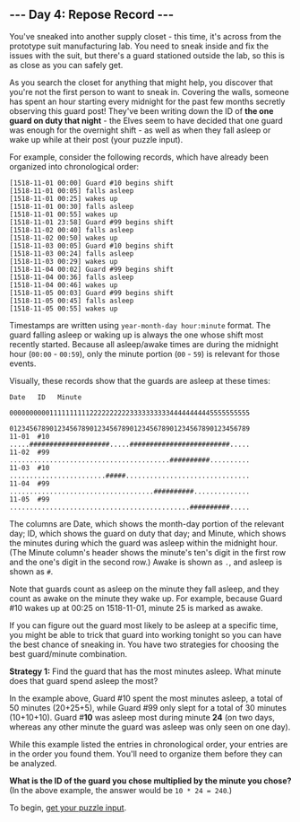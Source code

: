## --- Day 4: Repose Record ---

You've sneaked into another supply closet - this time, it's across from the
prototype suit manufacturing lab. You need to sneak inside and fix the issues
with the suit, but there's a guard stationed outside the lab, so this is as
close as you can safely get.

As you search the closet for anything that might help, you discover that you're
not the first person to want to sneak in. Covering the walls, someone has spent
an hour starting every midnight for the past few months secretly observing this
guard post! They've been writing down the ID of **the one guard on duty that
night** - the Elves seem to have decided that one guard was enough for the
overnight shift - as well as when they fall asleep or wake up while at their
post (your puzzle input).

For example, consider the following records, which have already been organized
into chronological order:

    [1518-11-01 00:00] Guard #10 begins shift
    [1518-11-01 00:05] falls asleep
    [1518-11-01 00:25] wakes up
    [1518-11-01 00:30] falls asleep
    [1518-11-01 00:55] wakes up
    [1518-11-01 23:58] Guard #99 begins shift
    [1518-11-02 00:40] falls asleep
    [1518-11-02 00:50] wakes up
    [1518-11-03 00:05] Guard #10 begins shift
    [1518-11-03 00:24] falls asleep
    [1518-11-03 00:29] wakes up
    [1518-11-04 00:02] Guard #99 begins shift
    [1518-11-04 00:36] falls asleep
    [1518-11-04 00:46] wakes up
    [1518-11-05 00:03] Guard #99 begins shift
    [1518-11-05 00:45] falls asleep
    [1518-11-05 00:55] wakes up

Timestamps are written using `year-month-day hour:minute` format. The guard
falling asleep or waking up is always the one whose shift most recently
started. Because all asleep/awake times are during the midnight hour (`00:00` -
`00:59`), only the minute portion (`00` - `59`) is relevant for those events.

Visually, these records show that the guards are asleep at these times:

    Date   ID   Minute
                000000000011111111112222222222333333333344444444445555555555
                012345678901234567890123456789012345678901234567890123456789
    11-01  #10  .....####################.....#########################.....
    11-02  #99  ........................................##########..........
    11-03  #10  ........................#####...............................
    11-04  #99  ....................................##########..............
    11-05  #99  .............................................##########.....

The columns are Date, which shows the month-day portion of the relevant day;
ID, which shows the guard on duty that day; and Minute, which shows the minutes
during which the guard was asleep within the midnight hour. (The Minute
column's header shows the minute's ten's digit in the first row and the one's
digit in the second row.) Awake is shown as `.`, and asleep is shown as `#`.

Note that guards count as asleep on the minute they fall asleep, and they count
as awake on the minute they wake up. For example, because Guard #10 wakes up at
00:25 on 1518-11-01, minute 25 is marked as awake.

If you can figure out the guard most likely to be asleep at a specific time,
you might be able to trick that guard into working tonight so you can have the
best chance of sneaking in. You have two strategies for choosing the best
guard/minute combination.

**Strategy 1:** Find the guard that has the most minutes asleep. What minute
does that guard spend asleep the most?

In the example above, Guard #10 spent the most minutes asleep, a total of 50
minutes (20+25+5), while Guard #99 only slept for a total of 30 minutes
(10+10+10). Guard #**10** was asleep most during minute **24** (on two days,
whereas any other minute the guard was asleep was only seen on one day).

While this example listed the entries in chronological order, your entries are
in the order you found them. You'll need to organize them before they can be
analyzed.

**What is the ID of the guard you chose multiplied by the minute you chose?**
(In the above example, the answer would be `10 * 24 = 240`.)

To begin, [get your puzzle input](input.txt).
